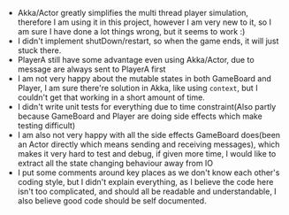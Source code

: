 - Akka/Actor greatly simplifies the multi thread player simulation, therefore I am using it in this project,
 however I am very new to it, so I am sure I have done a lot things wrong, but it seems to work :)
- I didn't implement shutDown/restart, so when the game ends, it will just stuck there.
- PlayerA still have some advantage even using Akka/Actor, due to message are always sent to PlayerA first
- I am not very happy about the mutable states in both GameBoard and Player, I am sure there're solution in Akka, like using `context`,
 but I couldn't get that working in a short amount of time.
- I didn't write unit tests for everything due to time constraint(Also partly because GameBoard and Player are doing side effects which make testing difficult)
- I am also not very happy with all the side effects GameBoard does(been an Actor directly which means sending and receiving messages),
 which makes it very hard to test and debug, if given more time, I would like to extract all the state changing behaviour away from IO
- I put some comments around key places as we don't know each other's coding style, but I didn't explain everything,
 as I believe the code here isn't too complicated, and should all be readable and understandable, I also believe good code should be self documented.